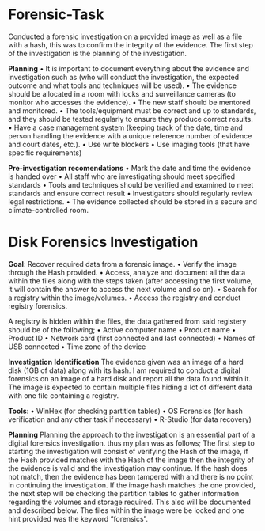 # Forensic-Task
  Conducted a forensic investigation on a provided image as well as a file with a hash, this was to confirm the integrity of the evidence. The first step of the                investigation is the planning of the investigation.

**Planning**
  •	It is important to document everything about the evidence and investigation such as (who will conduct the investigation, the expected outcome and what tools and              techniques will be used).
  •	The evidence should be allocated in a room with locks and surveillance cameras (to monitor who accesses the evidence).
  •	The new staff should be mentored and monitored.
  •	The tools/equipment must be correct and up to standards, and they should be tested regularly to ensure they produce correct results.
  •	Have a case management system (keeping track of the date, time and person handling the evidence with a unique reference number of evidence and court dates, etc.).
  •	Use write blockers
  •	Use imaging tools (that have specific requirements)

**Pre-investigation recomendations**
  •	Mark the date and time the evidence is handed over
  •	All staff who are investigating should meet specified standards
  •	Tools and techniques should be verified and examined to meet standards and ensure correct result
  •	Investigators should regularly review legal restrictions.
  •	The evidence collected should be stored in a secure and climate-controlled room.

# Disk Forensics Investigation  
**Goal**: Recover required data from a forensic image.
  •	Verify the image through the Hash provided.
  •	Access, analyze and document all the data within the files along with the steps taken (after accessing the first volume, it will contain the answer to access the next        volume and so on).
  •	Search for a registry within the image/volumes.
  •	Access the registry and conduct registry forensics.
  
  A registry is hidden within the files, the data gathered from said registery should be of the following;
  •	Active computer name
  •	Product name
  •	Product ID
  •	Network card (first connected and last connected)
  •	Names of USB connected
  •	Time zone of the device


**Investigation**
  **Identification**
    The evidence given was an image of a hard disk (1GB of data) along with its hash. I am required to conduct a digital forensics on an image of a hard disk and report all      the data found within it. The image is expected to contain multiple files hiding a lot of different data with one file containing a registry. 
  
  **Tools**: 
    •	WinHex (for checking partition tables)
    •	OS Forensics (for hash verification and any other task if necessary)
    •	R-Studio (for data recovery)
  
  **Planning**
  Planning the approach to the investigation is an essential part of a digital forensics investigation. thus my plan was as follows;
  The first step to starting the investigation will consist of verifying the Hash of the image, if the Hash provided matches with the Hash of the image then the integrity of   the evidence is valid and the investigation may continue. If the hash does not match, then the evidence has been tampered with and there is no point in continuing the        investigation.
  If the image hash matches the one provided, the next step will be checking the partition tables to gather information regarding the volumes and storage required. This also   will be documented and described below. The files within the image were be locked and one hint provided was the keyword “forensics”. 

